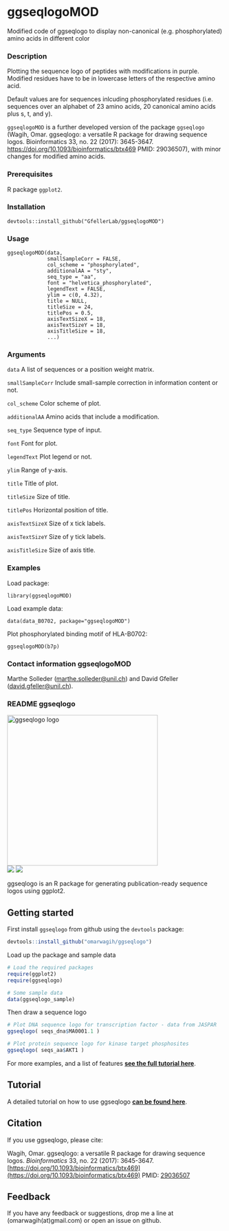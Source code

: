 # ggseqlogoMOD

Modified code of ggseqlogo to display non-canonical (e.g. phosphorylated) amino acids in different color


### Description
 
Plotting the sequence logo of peptides with modifications in purple. Modified residues have to be in lowercase letters of the respective amino acid. 

Default values are for sequences inlcuding phosphorylated residues (i.e. sequences over an alphabet of 23 amino acids, 20 canonical amino acids plus s, t, and y).

```ggseqlogoMOD``` is a further developed version of the package ```ggseqlogo``` (Wagih, Omar. ggseqlogo: a versatile R package for drawing sequence logos. Bioinformatics 33, no. 22 (2017): 3645-3647. https://doi.org/10.1093/bioinformatics/btx469 PMID: 29036507), with minor changes for modified amino acids.


### Prerequisites
R package ```ggplot2```.


### Installation

```devtools::install_github("GfellerLab/ggseqlogoMOD")```


### Usage

```
ggseqlogoMOD(data, 
             smallSampleCorr = FALSE,
             col_scheme = "phosphorylated",
             additionalAA = "sty", 
             seq_type = "aa", 
             font = "helvetica_phosphorylated",
             legendText = FALSE, 
             ylim = c(0, 4.32), 
             title = NULL,
             titleSize = 24, 
             titlePos = 0.5,
             axisTextSizeX = 18, 
             axisTextSizeY = 18,
             axisTitleSize = 18, 
             ...)
```


### Arguments

```data```            A list of sequences or a position weight matrix.

```smallSampleCorr``` Include small-sample correction in information content or not.

```col_scheme```      Color scheme of plot.

```additionalAA```    Amino acids that include a modification.

```seq_type```        Sequence type of input.

```font```            Font for plot.

```legendText```      Plot legend or not.

```ylim```          Range of y-axis.

```title```       Title of plot.

```titleSize```       Size of title.

```titlePos```       Horizontal position of title.

```axisTextSizeX```   Size of x tick labels.

```axisTextSizeY```   Size of y tick labels.

```axisTitleSize```   Size of axis title.


### Examples

Load package:
```
library(ggseqlogoMOD)
```

Load example data:
```
data(data_B0702, package="ggseqlogoMOD")
```

Plot phosphorylated binding motif of HLA-B0702:
```
ggseqlogoMOD(b7p)
```


### Contact information ggseqlogoMOD

Marthe Solleder (marthe.solleder@unil.ch) and David Gfeller (david.gfeller@unil.ch).



### README ggseqlogo


<img src="https://cdn.rawgit.com/omarwagih/ggseqlogo/4938177a/inst/images/logo.svg" alt="ggseqlogo logo" width="350px"><br>
[![](http://cranlogs.r-pkg.org/badges/ggseqlogo)](http://cran.rstudio.com/web/packages/ggseqlogo/index.html)
[![](https://www.r-pkg.org/badges/version/ggseqlogo)](http://cran.rstudio.com/web/packages/ggseqlogo/index.html)
	

ggseqlogo is an R package for generating publication-ready sequence logos using ggplot2. 

## Getting started
First install `ggseqlogo` from github using the `devtools` package:

```r
devtools::install_github("omarwagih/ggseqlogo")
```

Load up the package and sample data

```r
# Load the required packages
require(ggplot2)
require(ggseqlogo)

# Some sample data
data(ggseqlogo_sample)

```

Then draw a sequence logo

```r
# Plot DNA sequence logo for transcription factor - data from JASPAR
ggseqlogo( seqs_dna$MA0001.1 )

# Plot protein sequence logo for kinase target phosphosites
ggseqlogo( seqs_aa$AKT1 )
```

For more examples, and a list of features **[see the full tutorial here](http://omarwagih.github.io/ggseqlogo/)**.


## Tutorial
A detailed tutorial on how to use ggseqlogo **[can be found here](http://omarwagih.github.io/ggseqlogo/)**.

## Citation
If you use ggseqlogo, please cite:

Wagih, Omar. ggseqlogo: a versatile R package for drawing sequence logos. _Bioinformatics_ 33, no. 22 (2017): 3645-3647.
[https://doi.org/10.1093/bioinformatics/btx469](https://doi.org/10.1093/bioinformatics/btx469) PMID: [29036507](https://www.ncbi.nlm.nih.gov/pubmed/29036507)

## Feedback
If you have any feedback or suggestions, drop me a line at (omarwagih(at)gmail.com) or open an issue on github.
